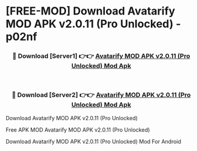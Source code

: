 # [FREE-MOD] Download Avatarify MOD APK v2.0.11 (Pro Unlocked) - p02nf


<div align="center">
<h3>🔴 Download [Server1] 👉👉 <a href="https://apk-comot.site?title=Avatarify_MOD_APK_v2.0.11_(Pro_Unlocked)">Avatarify MOD APK v2.0.11 (Pro Unlocked) Mod Apk</a></h3><br>

<h3>🔴 Download [Server2] 👉👉 <a href="https://apk-comot.site?title=Avatarify_MOD_APK_v2.0.11_(Pro_Unlocked)">Avatarify MOD APK v2.0.11 (Pro Unlocked) Mod Apk</a></h3>
</div>



Download Avatarify MOD APK v2.0.11 (Pro Unlocked) 

Free APK MOD Avatarify MOD APK v2.0.11 (Pro Unlocked) 

Download Avatarify MOD APK v2.0.11 (Pro Unlocked) Mod For Android
